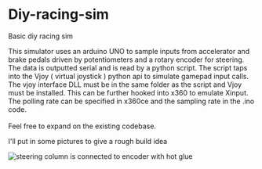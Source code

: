 # Diy-racing-sim
Basic diy racing sim <br>

This simulator uses an arduino UNO to sample inputs from accelerator and brake pedals driven by potentiometers and a rotary encoder for steering.<br>
The data is outputted serial and is read by a python script. The script taps into the Vjoy ( virtual joystick ) python api to simulate gamepad input calls.
<br> 
The vjoy interface DLL must be in the same folder as the script and Vjoy must be installed.
This can be further hooked into x360 to emulate Xinput. The polling rate can be specified in x360ce and the sampling rate in the .ino code. 
<br><br>Feel free to expand on the existing codebase.

I'll put in some pictures to give a rough build idea

![steering column is connected to encoder with hot glue](/rotary_encode.jpg)
